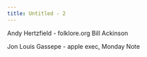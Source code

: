 ```yaml
---
title: Untitled - 2
---
```

Andy Hertzfield - folklore.org
Bill Ackinson

Jon Louis Gassepe - apple exec, Monday Note

